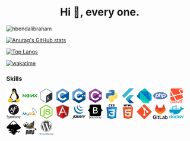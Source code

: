 <h1 align="center">Hi 👋, every one.</h1>

<img src="https://komarev.com/ghpvc/?username=hbendalibraham" alt="hbendalibraham" />

[![Anurag's GitHub stats](https://github-readme-stats.vercel.app/api?username=hbendalibraham&hide_border=true&count_private=true&show_icons=true&theme=gotham)](https://github.com/anuraghazra/github-readme-stats)

[![Top Langs](https://github-readme-stats.vercel.app/api/top-langs/?username=hbendalibraham&hide_border=true&count_private=true&show_icons=true&theme=gotham&layout=compact)](https://github.com/anuraghazra/github-readme-stats)

[![wakatime](https://wakatime.com/badge/user/b2fe88fa-4e7d-4dfc-9870-c6eb16f359a6.svg)](https://wakatime.com/@b2fe88fa-4e7d-4dfc-9870-c6eb16f359a6)


### Skills
<p>
<img src="https://github.com/devicons/devicon/blob/master/icons/linux/linux-original.svg" width="40" height="40"/>
<img src="https://github.com/devicons/devicon/blob/master/icons/nginx/nginx-original.svg" width="40" height="40"/>
<img src="https://github.com/devicons/devicon/blob/master/icons/bash/bash-original.svg" width="40" height="40"/>
<img src="https://github.com/devicons/devicon/blob/master/icons/c/c-original.svg" width="40" height="40"/>
<img src="https://github.com/devicons/devicon/blob/master/icons/cplusplus/cplusplus-original.svg" width="40" height="40"/>
<img src="https://github.com/devicons/devicon/blob/master/icons/csharp/csharp-original.svg" width="40" height="40"/>
<img src="https://github.com/devicons/devicon/blob/master/icons/python/python-original.svg" width="40" height="40"/>
<img src="https://github.com/devicons/devicon/blob/master/icons/flutter/flutter-original.svg" width="40" height="40"/>
<img src="https://github.com/devicons/devicon/blob/master/icons/dart/dart-original.svg" width="40" height="40"/>
<img src="https://github.com/devicons/devicon/blob/master/icons/php/php-plain.svg" width="40" height="40"/>
<img src="https://github.com/devicons/devicon/blob/master/icons/laravel/laravel-plain-wordmark.svg" width="40" height="40"/>
<img src="https://github.com/devicons/devicon/blob/master/icons/symfony/symfony-original-wordmark.svg" width="40" height="40"/>
<img src="https://github.com/devicons/devicon/blob/master/icons/mysql/mysql-original-wordmark.svg" width="40" height="40"/>
<img src="https://github.com/devicons/devicon/blob/master/icons/nodejs/nodejs-plain.svg" width="40" height="40"/>
<img src="https://github.com/devicons/devicon/blob/master/icons/angularjs/angularjs-original.svg" width="40" height="40"/>
<img src="https://github.com/devicons/devicon/blob/master/icons/jquery/jquery-original-wordmark.svg" width="40" height="40"/>
<img src="https://github.com/devicons/devicon/blob/master/icons/bootstrap/bootstrap-plain-wordmark.svg" width="40" height="40"/>
<img src="https://github.com/devicons/devicon/blob/master/icons/css3/css3-original-wordmark.svg" width="40" height="40"/>
<img src="https://github.com/devicons/devicon/blob/master/icons/html5/html5-original-wordmark.svg" width="40" height="40"/>
<img src="https://github.com/devicons/devicon/blob/master/icons/git/git-original.svg" width="40" height="40"/>
<img src="https://github.com/devicons/devicon/blob/master/icons/gitlab/gitlab-original-wordmark.svg" width="40" height="40"/>
<img src="https://github.com/devicons/devicon/blob/master/icons/docker/docker-plain-wordmark.svg" width="40" height="40"/>
<img src="https://github.com/devicons/devicon/blob/master/icons/inkscape/inkscape-plain.svg" width="40" height="40"/>
<img src="https://github.com/devicons/devicon/blob/master/icons/gimp/gimp-original-wordmark.svg" width="40" height="40"/>
<img src="https://github.com/devicons/devicon/blob/master/icons/wordpress/wordpress-original.svg" width="40" height="40"/>
</p>

<!--
**hbendalibraham/hbendalibraham** is a ✨ _special_ ✨ repository because its `README.md` (this file) appears on your GitHub profile.

Here are some ideas to get you started:

- 🔭 I’m currently working on ...
- 🌱 I’m currently learning ...
- 👯 I’m looking to collaborate on ...
- 🤔 I’m looking for help with ...
- 💬 Ask me about ...
- 📫 How to reach me: ...
- 😄 Pronouns: ...
- ⚡ Fun fact: ...
-->
